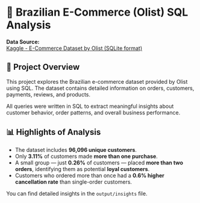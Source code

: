 # 🛒 Brazilian E-Commerce (Olist) SQL Analysis

**Data Source:**  
[Kaggle - E-Commerce Dataset by Olist (SQLite format)](https://www.kaggle.com/datasets/terencicp/e-commerce-dataset-by-olist-as-an-sqlite-database)

## 📌 Project Overview

This project explores the Brazilian e-commerce dataset provided by Olist using SQL. The dataset contains detailed information on orders, customers, payments, reviews, and products.

All queries were written in SQL to extract meaningful insights about customer behavior, order patterns, and overall business performance.

## 📊 Highlights of Analysis

- The dataset includes **96,096 unique customers**.
- Only **3.11%** of customers made **more than one purchase**.
- A small group — just **0.26%** of customers — placed **more than two orders**, identifying them as potential **loyal customers**.
- Customers who ordered more than once had a **0.6% higher cancellation rate** than single-order customers.

You can find detailed insights in the `output/insights` file.
